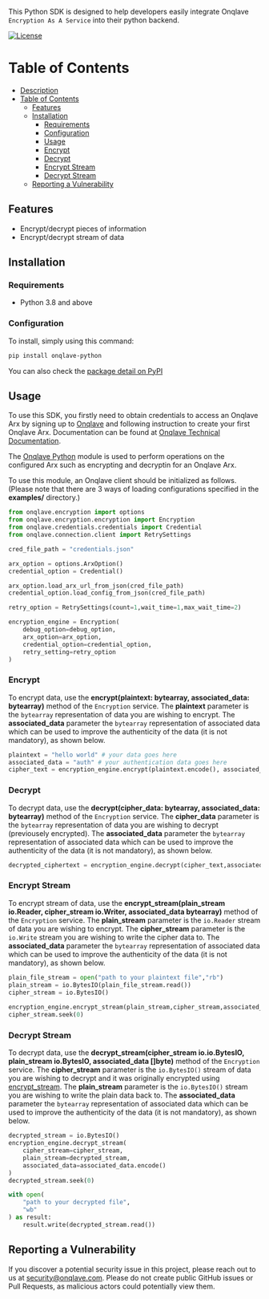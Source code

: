 This Python SDK is designed to help developers easily integrate Onqlave `Encryption As A Service` into their python backend.


[![License](https://img.shields.io/github/license/onqlavelabs/onqlave-go)](https://github.com/onqlavelabs/onqlave-go/blob/main/LICENSE)


# Table of Contents

- [Description](#description)
- [Table of Contents](#table-of-contents)
	- [Features](#features)
	- [Installation](#installation)
		- [Requirements](#requirements)
		- [Configuration](#configuration)
		- [Usage](#usage)
		- [Encrypt](#encrypt)
		- [Decrypt](#decrypt)
		- [Encrypt Stream](#encrypt-stream)
		- [Decrypt Stream](#decrypt-stream)
	- [Reporting a Vulnerability](#reporting-a-vulnerability)

## Features
- Encrypt/decrypt pieces of information
- Encrypt/decrypt stream of data

## Installation

### Requirements

- Python 3.8 and above

### Configuration
To install, simply using this command:

```bash
pip install onqlave-python
```
You can also check the [package detail on PyPI](https://pypi.org/project/onqlave-python-sdk)

## Usage
To use this SDK, you firstly need to obtain credentials to access an Onqlave Arx by signing up to [Onqlave](https://onqlave.com) and following instruction to create your first Onqlave Arx. Documentation can be found at [Onqlave Technical Documentation](https://docs.onqlave.com).

The [Onqlave Python](https://github.com/onqlavelabs/onqlave-python) module is used to perform operations on the configured Arx such as encrypting and decryptin for an Onqlave Arx. 

To use this module, an Onqlave client should be initialized as follows.
(Please note that there are 3 ways of loading configurations specified in the **examples/** directory.)

```python
from onqlave.encryption import options
from onqlave.encryption.encryption import Encryption
from onqlave.credentials.credentials import Credential
from onqlave.connection.client import RetrySettings

cred_file_path = "credentials.json"

arx_option = options.ArxOption()
credential_option = Credential()

arx_option.load_arx_url_from_json(cred_file_path)
credential_option.load_config_from_json(cred_file_path)

retry_option = RetrySettings(count=1,wait_time=1,max_wait_time=2) 

encryption_engine = Encryption(
    debug_option=debug_option,
    arx_option=arx_option,
    credential_option=credential_option,
    retry_setting=retry_option
)
```


### Encrypt

To encrypt data, use the **encrypt(plaintext: bytearray, associated_data: bytearray)** method of the `Encryption` service. The **plaintext** parameter is the `bytearray` representation of data you are wishing to encrypt. The **associated_data** parameter the `bytearray` representation of associated data which can be used to improve the authenticity of the data (it is not mandatory), as shown below.

```python
plaintext = "hello world" # your data goes here
associated_data = "auth" # your authentication data goes here
cipher_text = encryption_engine.encrypt(plaintext.encode(), associated_data.encode())
```

### Decrypt

To decrypt data, use the **decrypt(cipher_data: bytearray, associated_data: bytearray)** method of the `Encryption` service. The **cipher_data** parameter is the `bytearray` representation of data you are wishing to decrypt (previousely encrypted). The **associated_data** parameter the `bytearray` representation of associated data which can be used to improve the authenticity of the data (it is not mandatory), as shown below.

```python
decrypted_ciphertext = encryption_engine.decrypt(cipher_text,associated_data.encode())
```

### Encrypt Stream
To encrypt stream of data, use the **encrypt_stream(plain_stream io.Reader, cipher_stream io.Writer, associated_data bytearray)** method of the `Encryption` service. The **plain_stream** parameter is the `io.Reader` stream of data you are wishing to encrypt. The **cipher_stream** parameter is the `io.Write` stream you are wishing to write the cipher data to. The **associated_data** parameter the `bytearray` representation of associated data which can be used to improve the authenticity of the data (it is not mandatory), as shown below.

```python
plain_file_stream = open("path to your plaintext file","rb")
plain_stream = io.BytesIO(plain_file_stream.read())
cipher_stream = io.BytesIO()
    
encryption_engine.encrypt_stream(plain_stream,cipher_stream,associated_data.encode())
cipher_stream.seek(0)
```

### Decrypt Stream
To decrypt data, use the **decrypt_stream(cipher_stream io.io.BytesIO, plain_stream io.BytesIO, associated_data []byte)** method of the `Encryption` service. The **cipher_stream** parameter is the `io.BytesIO()` stream of data you are wishing to decrypt and it was originally encrypted using [encrypt_stream](#encrypt-stream). The **plain_stream** parameter is the `io.BytesIO()` stream you are wishing to write the plain data back to. The **associated_data** parameter the `bytearray` representation of associated data which can be used to improve the authenticity of the data (it is not mandatory), as shown below.

```python
decrypted_stream = io.BytesIO()
encryption_engine.decrypt_stream(
    cipher_stream=cipher_stream,
    plain_stream=decrypted_stream,
    associated_data=associated_data.encode()
)
decrypted_stream.seek(0)

with open(
    "path to your decrypted file",
    "wb"
) as result:
    result.write(decrypted_stream.read())
```

## Reporting a Vulnerability

If you discover a potential security issue in this project, please reach out to us at security@onqlave.com. Please do not create public GitHub issues or Pull Requests, as malicious actors could potentially view them.